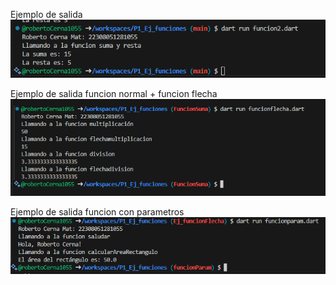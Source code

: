 Ejemplo de salida
![alt text](image.png)

Ejemplo de salida funcion
normal + funcion flecha
![alt text](image-1.png)

Ejemplo de salida funcion con parametros
![alt text](image-3.png)